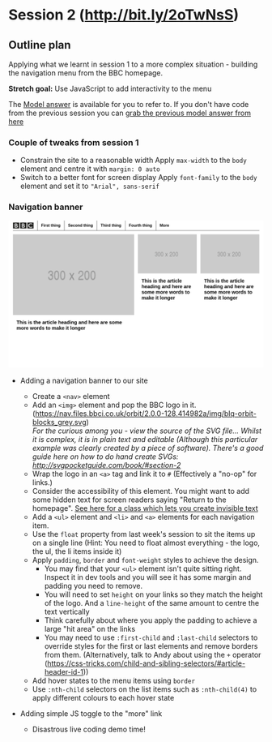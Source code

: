 # Session 2 (http://bit.ly/2oTwNsS)

## Outline plan

Applying what we learnt in session 1 to a more complex situation - building the navigation menu from the BBC homepage.

**Stretch goal:** Use JavaScript to add interactivity to the menu

The [Model answer](model-answer) is available for you to refer to. If you don't have code from the previous session you can [grab the previous model answer from here](../session-1/model-answer)

### Couple of tweaks from session 1

- Constrain the site to a reasonable width
  Apply `max-width` to the `body` element and centre it with `margin: 0 auto`
- Switch to a better font for screen display
  Apply `font-family` to the `body` element and set it to `"Arial", sans-serif`

### Navigation banner

  ![Goal](goal.png)

- Adding a navigation banner to our site
  - Create a `<nav>` element
  - Add an `<img>` element and pop the BBC logo in it. (https://nav.files.bbci.co.uk/orbit/2.0.0-128.414982a/img/blq-orbit-blocks_grey.svg)  
  _For the curious among you - view the source of the SVG file... Whilst it is complex, it is in plain text and editable (Although this particular example was clearly created by a piece of software). There's a good guide here on how to do hand create SVGs: http://svgpocketguide.com/book/#section-2_
  - Wrap the logo in an `<a>` tag and link it to `#` (Effectively a "no-op" for links.)
  - Consider the accessibility of this element. You might want to add some hidden text for screen readers saying "Return to the homepage". [See here for a class which lets you create invisible text](https://github.com/h5bp/html5-boilerplate/blob/86df1ead6fbaddd28ea95be727810571144ff797/dist/css/main.css#L129)
  - Add a `<ul>` element and `<li>` and `<a>` elements for each navigation item.
  - Use the `float` property from last week's session to sit the items up on a single line (Hint: You need to float almost everything - the logo, the ul, the li items inside it)
  - Apply `padding`, `border` and `font-weight` styles to achieve the design.  
    - You may find that your `<ul>` element isn't quite sitting right. Inspect it in dev tools and you will see it has some margin and padding you need to remove.
    - You will need to set `height` on your links so they match the height of the logo. And a `line-height` of the same amount to centre the text vertically
    - Think carefully about where you apply the padding to achieve a large "hit area" on the links
    - You may need to use `:first-child` and `:last-child` selectors to override styles for the first or last elements and remove borders from them. (Alternatively, talk to Andy about using the `+` operator (https://css-tricks.com/child-and-sibling-selectors/#article-header-id-1))
  - Add hover states to the menu items using `border`
  - Use `:nth-child` selectors on the list items such as `:nth-child(4)` to apply different colours to each hover state

- Adding simple JS toggle to the "more" link
  - Disastrous live coding demo time!
